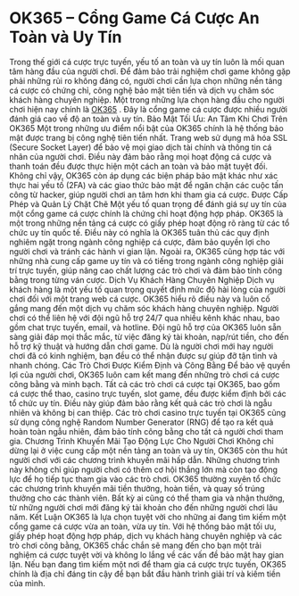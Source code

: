 # OK365 – Cổng Game Cá Cược An Toàn và Uy Tín
Trong thế giới cá cược trực tuyến, yếu tố an toàn và uy tín luôn là mối quan tâm hàng đầu của người chơi. Để đảm bảo trải nghiệm chơi game không gặp phải những rủi ro không đáng có, người chơi cần lựa chọn những nền tảng cá cược có chứng chỉ, công nghệ bảo mật tiên tiến và dịch vụ chăm sóc khách hàng chuyên nghiệp. Một trong những lựa chọn hàng đầu cho người chơi hiện nay chính là <a href=" https://ok365.red/"> OK365</a> . Đây là cổng game cá cược được nhiều người đánh giá cao về độ an toàn và uy tín.
Bảo Mật Tối Ưu: An Tâm Khi Chơi Trên OK365
Một trong những ưu điểm nổi bật của OK365 chính là hệ thống bảo mật được trang bị công nghệ tiên tiến nhất. Trang web sử dụng mã hóa SSL (Secure Socket Layer) để bảo vệ mọi giao dịch tài chính và thông tin cá nhân của người chơi. Điều này đảm bảo rằng mọi hoạt động cá cược và thanh toán đều được thực hiện một cách an toàn và bảo mật tuyệt đối.
Không chỉ vậy, OK365 còn áp dụng các biện pháp bảo mật khác như xác thực hai yếu tố (2FA) và các giao thức bảo mật để ngăn chặn các cuộc tấn công từ hacker, giúp người chơi an tâm hơn khi tham gia cá cược.
Được Cấp Phép và Quản Lý Chặt Chẽ
Một yếu tố quan trọng để đánh giá sự uy tín của một cổng game cá cược chính là chứng chỉ hoạt động hợp pháp. OK365 là một trong những nền tảng cá cược có giấy phép hoạt động rõ ràng từ các tổ chức uy tín quốc tế. Điều này có nghĩa là OK365 tuân thủ các quy định nghiêm ngặt trong ngành công nghiệp cá cược, đảm bảo quyền lợi cho người chơi và tránh các hành vi gian lận.
Ngoài ra, OK365 cũng hợp tác với những nhà cung cấp game uy tín và có tiếng trong ngành công nghiệp giải trí trực tuyến, giúp nâng cao chất lượng các trò chơi và đảm bảo tính công bằng trong từng ván cược.
Dịch Vụ Khách Hàng Chuyên Nghiệp
Dịch vụ khách hàng là một yếu tố quan trọng quyết định mức độ hài lòng của người chơi đối với một trang web cá cược. OK365 hiểu rõ điều này và luôn cố gắng mang đến một dịch vụ chăm sóc khách hàng chuyên nghiệp. Người chơi có thể liên hệ với đội ngũ hỗ trợ 24/7 qua nhiều kênh khác nhau, bao gồm chat trực tuyến, email, và hotline.
Đội ngũ hỗ trợ của OK365 luôn sẵn sàng giải đáp mọi thắc mắc, từ việc đăng ký tài khoản, nạp/rút tiền, cho đến hỗ trợ kỹ thuật và hướng dẫn chơi game. Dù là người chơi mới hay người chơi đã có kinh nghiệm, bạn đều có thể nhận được sự giúp đỡ tận tình và nhanh chóng.
Các Trò Chơi Được Kiểm Định và Công Bằng
Để bảo vệ quyền lợi của người chơi, OK365 luôn cam kết mang đến những trò chơi cá cược công bằng và minh bạch. Tất cả các trò chơi cá cược tại OK365, bao gồm cá cược thể thao, casino trực tuyến, slot game, đều được kiểm định bởi các tổ chức uy tín. Điều này giúp đảm bảo rằng kết quả các trò chơi là ngẫu nhiên và không bị can thiệp.
Các trò chơi casino trực tuyến tại OK365 cũng sử dụng công nghệ Random Number Generator (RNG) để tạo ra kết quả hoàn toàn ngẫu nhiên, đảm bảo tính công bằng cho tất cả người chơi tham gia.
Chương Trình Khuyến Mãi Tạo Động Lực Cho Người Chơi
Không chỉ dừng lại ở việc cung cấp một nền tảng an toàn và uy tín, OK365 còn thu hút người chơi với các chương trình khuyến mãi hấp dẫn. Những chương trình này không chỉ giúp người chơi có thêm cơ hội thắng lớn mà còn tạo động lực để họ tiếp tục tham gia vào các trò chơi.
OK365 thường xuyên tổ chức các chương trình khuyến mãi tiền thưởng, hoàn tiền, và quay số trúng thưởng cho các thành viên. Bất kỳ ai cũng có thể tham gia và nhận thưởng, từ những người chơi mới đăng ký tài khoản cho đến những người chơi lâu năm.
Kết Luận
OK365 là lựa chọn tuyệt vời cho những ai đang tìm kiếm một cổng game cá cược vừa an toàn, vừa uy tín. Với hệ thống bảo mật tối ưu, giấy phép hoạt động hợp pháp, dịch vụ khách hàng chuyên nghiệp và các trò chơi công bằng, OK365 chắc chắn sẽ mang đến cho bạn một trải nghiệm cá cược tuyệt vời và không lo lắng về các vấn đề bảo mật hay gian lận.
Nếu bạn đang tìm kiếm một nơi để tham gia cá cược trực tuyến, OK365 chính là địa chỉ đáng tin cậy để bạn bắt đầu hành trình giải trí và kiếm tiền của mình.

